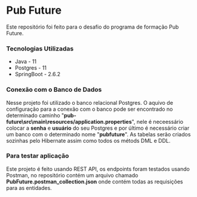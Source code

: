 # Pub Future
Este repositório foi feito para o desafio do programa de formação Pub Future.
### Tecnologias Utilizadas
* Java - 11
* Postgres - 11
* SpringBoot - 2.6.2

### Conexão com o Banco de Dados
Nesse projeto foi utilizado o banco relacional Postgres. O aquivo de configuração para a conexão com o banco pode ser encontrado no determinado caminho "**pub-future\src\main\resources/application.properties**", nele é neceessário colocar a **senha** e **usuário** do seu Postgres e por último é necessário criar um banco com o determinado nome "**pubfuture**". As tabelas serão criados sozinhas pelo Hibernate assim como todos os métods DML e DDL.

### Para testar aplicação
Este projeto é feito usando REST API, os endpoints foram testados usando Postman, no repositório contém um arquivo chamado **PubFuture.postman_collection.json** onde contém todas as requisições para as entidades.